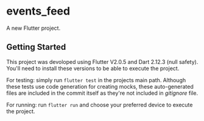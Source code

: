 # events_feed

A new Flutter project.

## Getting Started

This project was devoloped using Flutter V2.0.5 and Dart 2.12.3 (null safety).
You'll need to install these versions to be able to execute the project.

For testing: simply run `flutter test` in the projects main path. Although these tests use code generation for creating mocks, these auto-generated files are included in the commit itself as they're not included in _gitignore_ file.

For running: run `flutter run` and choose your preferred device to execute the project.
